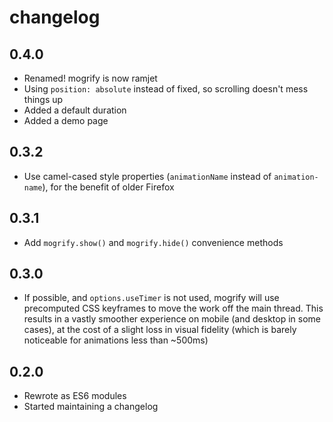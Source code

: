 # changelog

## 0.4.0

* Renamed! mogrify is now ramjet
* Using `position: absolute` instead of fixed, so scrolling doesn't mess things up
* Added a default duration
* Added a demo page

## 0.3.2

* Use camel-cased style properties (`animationName` instead of `animation-name`), for the benefit of older Firefox

## 0.3.1

* Add `mogrify.show()` and `mogrify.hide()` convenience methods

## 0.3.0

* If possible, and `options.useTimer` is not used, mogrify will use precomputed CSS keyframes to move the work off the main thread. This results in a vastly smoother experience on mobile (and desktop in some cases), at the cost of a slight loss in visual fidelity (which is barely noticeable for animations less than ~500ms)

## 0.2.0

* Rewrote as ES6 modules
* Started maintaining a changelog
